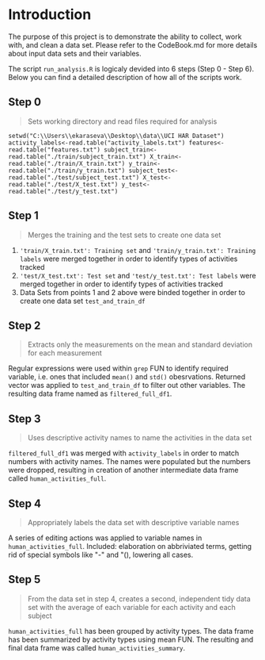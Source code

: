 # Introduction
The purpose of this project is to demonstrate the ability to collect, work with, and clean a data set.
Please refer to the CodeBook.md for more details about input data sets and their variables.

The script `run_analysis.R` is logicaly devided into 6 steps (Step 0 - Step 6).
Below you can find a detailed description of how all of the scripts work.

## Step 0 
> Sets working directory and read files required for analysis

`setwd("C:\\Users\\ekaraseva\\Desktop\\data\\UCI HAR Dataset")
  activity_labels<-read.table("activity_labels.txt")
  features<-read.table("features.txt")
  subject_train<-read.table("./train/subject_train.txt")
  X_train<-read.table("./train/X_train.txt")
  y_train<-read.table("./train/y_train.txt")
  subject_test<-read.table("./test/subject_test.txt")
  X_test<-read.table("./test/X_test.txt")
  y_test<-read.table("./test/y_test.txt")`

## Step 1
> Merges the training and the test sets to create one data set

1. `'train/X_train.txt': Training set` and `'train/y_train.txt': Training labels` were merged together in order to identify types of activities tracked
2. `'test/X_test.txt': Test set` and `'test/y_test.txt': Test labels` were merged together in order to identify types of activities tracked
3. Data Sets from points 1 and 2 above were binded together in order to create one data set `test_and_train_df`

## Step 2
> Extracts only the measurements on the mean and standard deviation for each measurement

Regular expressions were used within `grep` FUN to identify required variable, i.e. ones that included `mean()` and `std()` obesrvations.
Returned vector was applied to `test_and_train_df` to filter out other variables. The resulting data frame named as `filtered_full_df1`.

## Step 3
> Uses descriptive activity names to name the activities in the data set

`filtered_full_df1` was merged with `activity_labels` in order to match numbers with activity names. The names were populated but the numbers were dropped, resulting in creation of another intermediate data frame called `human_activities_full`. 

## Step 4 
> Appropriately labels the data set with descriptive variable names

A series of editing actions was applied to variable names in `human_activities_full`. Included: elaboration on abbriviated terms, getting rid of special symbols like "-" and "(), lowering all cases.

## Step 5
> From the data set in step 4, creates a second, independent tidy data set with the average of each variable for each activity and each subject

`human_activities_full` has been grouped by activity types. The data frame has been summarized by activity types using mean FUN. The resulting and final data frame was called `human_activities_summary`.
